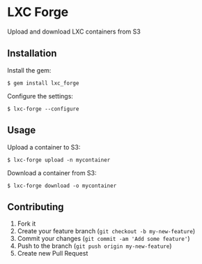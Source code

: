 # LXC Forge

Upload and download LXC containers from S3

## Installation

Install the gem:

    $ gem install lxc_forge

Configure the settings:

    $ lxc-forge --configure

## Usage

Upload a container to S3:

    $ lxc-forge upload -n mycontainer

Download a container from S3:

    $ lxc-forge download -o mycontainer

## Contributing

1. Fork it
2. Create your feature branch (`git checkout -b my-new-feature`)
3. Commit your changes (`git commit -am 'Add some feature'`)
4. Push to the branch (`git push origin my-new-feature`)
5. Create new Pull Request
